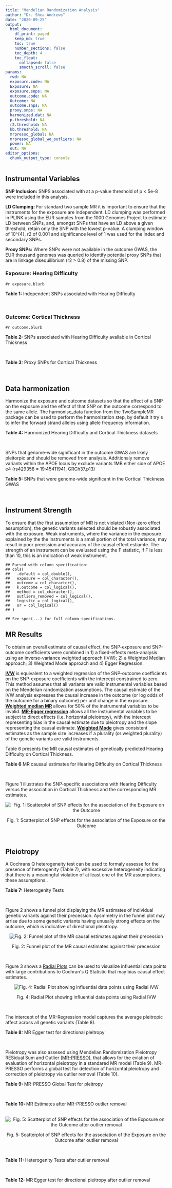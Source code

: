 ```yaml
---
title: "Mendelian Randomization Analysis"
author: "Dr. Shea Andrews"
date: "2020-09-25"
output:
  html_document:
    df_print: paged
    keep_md: true
    toc: true
    number_sections: false
    toc_depth: 4
    toc_float:
      collapsed: false
      smooth_scroll: false
params:
  rwd: NA
  exposure.code: NA
  Exposure: NA
  exposure.snps: NA
  outcome.code: NA
  Outcome: NA
  outcome.snps: NA
  proxy.snps: NA
  harmonized.dat: NA
  p.threshold: NA
  r2.threshold: NA
  kb.threshold: NA
  mrpresso_global: NA
  mrpresso_global_wo_outliers: NA
  power: NA
  out: NA
editor_options:
  chunk_output_type: console
---
```







## Instrumental Variables
**SNP Inclusion:** SNPS associated with at a p-value threshold of p < 5e-8 were included in this analysis.
<br>

**LD Clumping:** For standard two sample MR it is important to ensure that the instruments for the exposure are independent. LD clumping was performed in PLINK using the EUR samples from the 1000 Genomes Project to estimate LD between SNPs, and, amongst SNPs that have an LD above a given threshold, retain only the SNP with the lowest p-value. A clumping window of 10^{4}, r2 of 0.001 and significance level of 1 was used for the index and secondary SNPs.
<br>

**Proxy SNPs:** Where SNPs were not available in the outcome GWAS, the EUR thousand genomes was queried to identify potential proxy SNPs that are in linkage disequilibrium (r2 > 0.8) of the missing SNP.
<br>

### Exposure: Hearing Difficulty
`#r exposure.blurb`
<br>

**Table 1:** Independent SNPs associated with Hearing Difficulty
<div data-pagedtable="false">
  <script data-pagedtable-source type="application/json">
{"columns":[{"label":["SNP"],"name":[1],"type":["chr"],"align":["left"]},{"label":["CHROM"],"name":[2],"type":["dbl"],"align":["right"]},{"label":["POS"],"name":[3],"type":["dbl"],"align":["right"]},{"label":["REF"],"name":[4],"type":["chr"],"align":["left"]},{"label":["ALT"],"name":[5],"type":["chr"],"align":["left"]},{"label":["AF"],"name":[6],"type":["dbl"],"align":["right"]},{"label":["BETA"],"name":[7],"type":["dbl"],"align":["right"]},{"label":["SE"],"name":[8],"type":["dbl"],"align":["right"]},{"label":["Z"],"name":[9],"type":["dbl"],"align":["right"]},{"label":["P"],"name":[10],"type":["dbl"],"align":["right"]},{"label":["N"],"name":[11],"type":["dbl"],"align":["right"]},{"label":["TRAIT"],"name":[12],"type":["chr"],"align":["left"]}],"data":[{"1":"rs12027345","2":"1","3":"46239991","4":"G","5":"A","6":"0.432915","7":"-0.00785785","8":"0.00133184","9":"-5.90000","10":"3.6e-09","11":"250389","12":"Hearing_Difficulty"},{"1":"rs7525101","2":"1","3":"165109131","4":"C","5":"T","6":"0.440725","7":"0.00752096","8":"0.00132707","9":"5.66734","10":"1.5e-08","11":"250389","12":"Hearing_Difficulty"},{"1":"rs10927035","2":"1","3":"243703982","4":"C","5":"T","6":"0.649233","7":"0.00754234","8":"0.00138251","9":"5.45554","10":"4.9e-08","11":"250389","12":"Hearing_Difficulty"},{"1":"rs62188635","2":"2","3":"208082510","4":"C","5":"T","6":"0.545031","7":"-0.00827833","8":"0.00132906","9":"-6.22871","10":"4.7e-10","11":"250389","12":"Hearing_Difficulty"},{"1":"rs13093972","2":"3","3":"114987255","4":"A","5":"G","6":"0.448377","7":"0.00775587","8":"0.00133038","9":"5.82982","10":"5.5e-09","11":"250389","12":"Hearing_Difficulty"},{"1":"rs55853808","2":"3","3":"182053946","4":"A","5":"G","6":"0.162990","7":"0.01187470","8":"0.00180540","9":"6.57732","10":"4.8e-11","11":"250389","12":"Hearing_Difficulty"},{"1":"rs35414371","2":"4","3":"17530692","4":"T","5":"A","6":"0.132722","7":"0.01310280","8":"0.00194526","9":"6.73576","10":"1.6e-11","11":"250389","12":"Hearing_Difficulty"},{"1":"rs10475169","2":"5","3":"2555514","4":"A","5":"C","6":"0.117756","7":"0.01173770","8":"0.00204412","9":"5.74218","10":"9.3e-09","11":"250389","12":"Hearing_Difficulty"},{"1":"rs6453022","2":"5","3":"73076511","4":"C","5":"A","6":"0.500946","7":"0.01262160","8":"0.00132561","9":"9.52135","10":"1.7e-21","11":"250389","12":"Hearing_Difficulty"},{"1":"rs306574","2":"5","3":"94049523","4":"A","5":"G","6":"0.488764","7":"-0.00793561","8":"0.00131904","9":"-6.01620","10":"1.8e-09","11":"250389","12":"Hearing_Difficulty"},{"1":"rs1928176","2":"6","3":"21968899","4":"A","5":"G","6":"0.482818","7":"0.00749378","8":"0.00133347","9":"5.61976","10":"1.9e-08","11":"250389","12":"Hearing_Difficulty"},{"1":"rs13204736","2":"6","3":"32582603","4":"G","5":"A","6":"0.348495","7":"0.01146660","8":"0.00142649","9":"8.03833","10":"9.1e-16","11":"250389","12":"Hearing_Difficulty"},{"1":"rs62646255","2":"6","3":"43262303","4":"T","5":"C","6":"0.391260","7":"-0.01270780","8":"0.00135504","9":"-9.37817","10":"6.7e-21","11":"250389","12":"Hearing_Difficulty"},{"1":"rs217287","2":"6","3":"84407466","4":"C","5":"T","6":"0.440322","7":"0.00784960","8":"0.00133602","9":"5.87536","10":"4.2e-09","11":"250389","12":"Hearing_Difficulty"},{"1":"rs9493627","2":"6","3":"133789728","4":"G","5":"A","6":"0.320275","7":"0.01043660","8":"0.00141112","9":"7.39597","10":"1.4e-13","11":"250389","12":"Hearing_Difficulty"},{"1":"rs2236401","2":"6","3":"158504981","4":"C","5":"T","6":"0.514779","7":"0.00808004","8":"0.00132024","9":"6.12013","10":"9.3e-10","11":"250389","12":"Hearing_Difficulty"},{"1":"rs4947828","2":"7","3":"50805115","4":"T","5":"G","6":"0.769429","7":"0.00955408","8":"0.00156472","9":"6.10594","10":"1.0e-09","11":"250389","12":"Hearing_Difficulty"},{"1":"rs9691831","2":"7","3":"138498348","4":"A","5":"G","6":"0.584558","7":"0.00740690","8":"0.00133806","9":"5.53555","10":"3.1e-08","11":"250389","12":"Hearing_Difficulty"},{"1":"rs3890736","2":"8","3":"21532239","4":"G","5":"A","6":"0.373324","7":"0.00765762","8":"0.00136882","9":"5.59432","10":"2.2e-08","11":"250389","12":"Hearing_Difficulty"},{"1":"rs76837345","2":"8","3":"82668818","4":"A","5":"G","6":"0.069355","7":"0.01460190","8":"0.00259963","9":"5.61691","10":"1.9e-08","11":"250389","12":"Hearing_Difficulty"},{"1":"rs1962104","2":"8","3":"141635329","4":"T","5":"C","6":"0.558034","7":"0.00889466","8":"0.00133827","9":"6.64639","10":"3.0e-11","11":"250389","12":"Hearing_Difficulty"},{"1":"rs4948502","2":"10","3":"63839417","4":"T","5":"C","6":"0.426934","7":"-0.00805794","8":"0.00133835","9":"-6.02080","10":"1.7e-09","11":"250389","12":"Hearing_Difficulty"},{"1":"rs2270550","2":"10","3":"75874192","4":"T","5":"C","6":"0.547333","7":"0.00852536","8":"0.00136055","9":"6.26611","10":"3.7e-10","11":"250389","12":"Hearing_Difficulty"},{"1":"rs11596052","2":"10","3":"80520313","4":"T","5":"C","6":"0.219355","7":"-0.00900108","8":"0.00161979","9":"-5.55694","10":"2.7e-08","11":"250389","12":"Hearing_Difficulty"},{"1":"rs1097215","2":"10","3":"94787804","4":"G","5":"A","6":"0.474064","7":"-0.00798345","8":"0.00132256","9":"-6.03636","10":"1.6e-09","11":"250389","12":"Hearing_Difficulty"},{"1":"rs10901863","2":"10","3":"126812270","4":"C","5":"T","6":"0.268469","7":"0.01207640","8":"0.00153378","9":"7.87362","10":"3.4e-15","11":"250389","12":"Hearing_Difficulty"},{"1":"rs55635402","2":"11","3":"8056913","4":"A","5":"G","6":"0.194930","7":"-0.01052120","8":"0.00166935","9":"-6.30257","10":"2.9e-10","11":"250389","12":"Hearing_Difficulty"},{"1":"rs141403654","2":"11","3":"47715487","4":"A","5":"T","6":"0.015434","7":"0.03134020","8":"0.00568478","9":"5.51300","10":"3.5e-08","11":"250389","12":"Hearing_Difficulty"},{"1":"rs7951935","2":"11","3":"89030399","4":"G","5":"T","6":"0.379826","7":"0.01135240","8":"0.00136208","9":"8.33461","10":"7.8e-17","11":"250389","12":"Hearing_Difficulty"},{"1":"rs67307131","2":"11","3":"118480223","4":"T","5":"C","6":"0.346657","7":"0.00913602","8":"0.00139364","9":"6.55551","10":"5.5e-11","11":"250389","12":"Hearing_Difficulty"},{"1":"rs12552","2":"13","3":"53625781","4":"A","5":"G","6":"0.561874","7":"-0.00728153","8":"0.00133440","9":"-5.45678","10":"4.8e-08","11":"250389","12":"Hearing_Difficulty"},{"1":"rs9517282","2":"13","3":"99059183","4":"C","5":"A","6":"0.548995","7":"-0.00778367","8":"0.00133726","9":"-5.82061","10":"5.9e-09","11":"250389","12":"Hearing_Difficulty"},{"1":"rs1566129","2":"14","3":"52514912","4":"T","5":"C","6":"0.586284","7":"-0.00906457","8":"0.00134065","9":"-6.76132","10":"1.4e-11","11":"250389","12":"Hearing_Difficulty"},{"1":"rs62015206","2":"15","3":"52374075","4":"C","5":"T","6":"0.591962","7":"0.00779412","8":"0.00134988","9":"5.77394","10":"7.7e-09","11":"250389","12":"Hearing_Difficulty"},{"1":"rs62033400","2":"16","3":"53811788","4":"A","5":"G","6":"0.394446","7":"-0.00850581","8":"0.00134974","9":"-6.30181","10":"2.9e-10","11":"250389","12":"Hearing_Difficulty"},{"1":"rs12938775","2":"17","3":"2574821","4":"G","5":"A","6":"0.501932","7":"-0.00745427","8":"0.00132034","9":"-5.64572","10":"1.6e-08","11":"250389","12":"Hearing_Difficulty"},{"1":"rs17671352","2":"17","3":"7127718","4":"T","5":"C","6":"0.619033","7":"-0.00777641","8":"0.00135880","9":"-5.72300","10":"1.0e-08","11":"250389","12":"Hearing_Difficulty"},{"1":"rs4611552","2":"18","3":"52636091","4":"T","5":"C","6":"0.215352","7":"0.00885933","8":"0.00160737","9":"5.51169","10":"3.6e-08","11":"250389","12":"Hearing_Difficulty"},{"1":"rs132929","2":"22","3":"38487002","4":"G","5":"A","6":"0.413979","7":"0.00983905","8":"0.00134066","9":"7.33896","10":"2.2e-13","11":"250389","12":"Hearing_Difficulty"},{"1":"rs36062310","2":"22","3":"50988105","4":"G","5":"A","6":"0.043658","7":"0.03145420","8":"0.00322683","9":"9.74771","10":"1.9e-22","11":"250389","12":"Hearing_Difficulty"}],"options":{"columns":{"min":{},"max":[10]},"rows":{"min":[10],"max":[10]},"pages":{}}}
  </script>
</div>
<br>

### Outcome: Cortical Thickness
`#r outcome.blurb`
<br>

**Table 2:** SNPs associated with Hearing Difficulty avaliable in Cortical Thickness
<div data-pagedtable="false">
  <script data-pagedtable-source type="application/json">
{"columns":[{"label":["SNP"],"name":[1],"type":["chr"],"align":["left"]},{"label":["CHROM"],"name":[2],"type":["dbl"],"align":["right"]},{"label":["POS"],"name":[3],"type":["dbl"],"align":["right"]},{"label":["REF"],"name":[4],"type":["chr"],"align":["left"]},{"label":["ALT"],"name":[5],"type":["chr"],"align":["left"]},{"label":["AF"],"name":[6],"type":["dbl"],"align":["right"]},{"label":["BETA"],"name":[7],"type":["dbl"],"align":["right"]},{"label":["SE"],"name":[8],"type":["dbl"],"align":["right"]},{"label":["Z"],"name":[9],"type":["dbl"],"align":["right"]},{"label":["P"],"name":[10],"type":["dbl"],"align":["right"]},{"label":["N"],"name":[11],"type":["dbl"],"align":["right"]},{"label":["TRAIT"],"name":[12],"type":["chr"],"align":["left"]}],"data":[{"1":"rs12027345","2":"1","3":"46239991","4":"G","5":"A","6":"0.4395","7":"-0.0018","8":"0.0008","9":"-2.2500000","10":"2.044e-02","11":"32126","12":"Cortical_Thickness"},{"1":"rs7525101","2":"1","3":"165109131","4":"C","5":"T","6":"0.4460","7":"-0.0011","8":"0.0008","9":"-1.3750000","10":"1.530e-01","11":"32872","12":"Cortical_Thickness"},{"1":"rs10927035","2":"1","3":"243703982","4":"C","5":"T","6":"0.6444","7":"-0.0009","8":"0.0008","9":"-1.1250000","10":"2.712e-01","11":"32680","12":"Cortical_Thickness"},{"1":"rs62188635","2":"2","3":"208082510","4":"C","5":"T","6":"0.5383","7":"-0.0024","8":"0.0008","9":"-3.0000000","10":"1.756e-03","11":"31514","12":"Cortical_Thickness"},{"1":"rs13093972","2":"3","3":"114987255","4":"A","5":"G","6":"0.4339","7":"0.0001","8":"0.0008","9":"0.1250000","10":"8.678e-01","11":"32872","12":"Cortical_Thickness"},{"1":"rs55853808","2":"3","3":"182053946","4":"A","5":"G","6":"0.1585","7":"-0.0010","8":"0.0011","9":"-0.9090910","10":"3.734e-01","11":"27467","12":"Cortical_Thickness"},{"1":"rs35414371","2":"4","3":"17530692","4":"T","5":"A","6":"0.1398","7":"0.0002","8":"0.0011","9":"0.1818182","10":"8.845e-01","11":"32872","12":"Cortical_Thickness"},{"1":"rs10475169","2":"5","3":"2555514","4":"A","5":"C","6":"0.1209","7":"0.0007","8":"0.0011","9":"0.6363640","10":"5.604e-01","11":"33281","12":"Cortical_Thickness"},{"1":"rs6453022","2":"5","3":"73076511","4":"C","5":"A","6":"0.4921","7":"0.0008","8":"0.0008","9":"1.0000000","10":"3.048e-01","11":"32872","12":"Cortical_Thickness"},{"1":"rs306574","2":"5","3":"94049523","4":"A","5":"G","6":"0.4991","7":"-0.0005","8":"0.0008","9":"-0.6250000","10":"5.357e-01","11":"32872","12":"Cortical_Thickness"},{"1":"rs1928176","2":"6","3":"21968899","4":"A","5":"G","6":"0.4812","7":"0.0006","8":"0.0008","9":"0.7500000","10":"4.513e-01","11":"32872","12":"Cortical_Thickness"},{"1":"rs217287","2":"6","3":"84407466","4":"C","5":"T","6":"0.4341","7":"-0.0009","8":"0.0008","9":"-1.1250000","10":"2.521e-01","11":"32872","12":"Cortical_Thickness"},{"1":"rs9493627","2":"6","3":"133789728","4":"G","5":"A","6":"0.3187","7":"-0.0003","8":"0.0008","9":"-0.3750000","10":"6.894e-01","11":"32243","12":"Cortical_Thickness"},{"1":"rs2236401","2":"6","3":"158504981","4":"C","5":"T","6":"0.5164","7":"-0.0001","8":"0.0008","9":"-0.1250000","10":"9.241e-01","11":"32603","12":"Cortical_Thickness"},{"1":"rs4947828","2":"7","3":"50805115","4":"T","5":"G","6":"0.7711","7":"0.0008","8":"0.0009","9":"0.8888890","10":"3.528e-01","11":"32680","12":"Cortical_Thickness"},{"1":"rs9691831","2":"7","3":"138498348","4":"A","5":"G","6":"0.5870","7":"-0.0010","8":"0.0008","9":"-1.2500000","10":"2.163e-01","11":"32872","12":"Cortical_Thickness"},{"1":"rs3890736","2":"8","3":"21532239","4":"G","5":"A","6":"0.3836","7":"0.0009","8":"0.0008","9":"1.1250000","10":"2.337e-01","11":"32643","12":"Cortical_Thickness"},{"1":"rs76837345","2":"8","3":"82668818","4":"A","5":"G","6":"0.0677","7":"-0.0005","8":"0.0015","9":"-0.3333330","10":"7.211e-01","11":"32872","12":"Cortical_Thickness"},{"1":"rs1962104","2":"8","3":"141635329","4":"T","5":"C","6":"0.5460","7":"-0.0006","8":"0.0008","9":"-0.7500000","10":"4.723e-01","11":"32872","12":"Cortical_Thickness"},{"1":"rs4948502","2":"10","3":"63839417","4":"T","5":"C","6":"0.4177","7":"-0.0007","8":"0.0008","9":"-0.8750000","10":"3.458e-01","11":"32872","12":"Cortical_Thickness"},{"1":"rs11596052","2":"10","3":"80520313","4":"T","5":"C","6":"0.2213","7":"0.0001","8":"0.0009","9":"0.1111110","10":"8.815e-01","11":"32512","12":"Cortical_Thickness"},{"1":"rs1097215","2":"10","3":"94787804","4":"G","5":"A","6":"0.4879","7":"0.0009","8":"0.0008","9":"1.1250000","10":"2.326e-01","11":"32872","12":"Cortical_Thickness"},{"1":"rs10901863","2":"10","3":"126812270","4":"C","5":"T","6":"0.2681","7":"-0.0007","8":"0.0010","9":"-0.7000000","10":"4.867e-01","11":"29256","12":"Cortical_Thickness"},{"1":"rs55635402","2":"11","3":"8056913","4":"A","5":"G","6":"0.1966","7":"-0.0008","8":"0.0009","9":"-0.8888890","10":"3.809e-01","11":"32441","12":"Cortical_Thickness"},{"1":"rs141403654","2":"11","3":"47715487","4":"A","5":"T","6":"0.0217","7":"0.0003","8":"0.0031","9":"0.0967742","10":"9.209e-01","11":"28823","12":"Cortical_Thickness"},{"1":"rs7951935","2":"11","3":"89030399","4":"G","5":"T","6":"0.3636","7":"0.0015","8":"0.0008","9":"1.8750000","10":"4.710e-02","11":"32872","12":"Cortical_Thickness"},{"1":"rs67307131","2":"11","3":"118480223","4":"T","5":"C","6":"0.3440","7":"-0.0005","8":"0.0008","9":"-0.6250000","10":"5.681e-01","11":"32872","12":"Cortical_Thickness"},{"1":"rs12552","2":"13","3":"53625781","4":"A","5":"G","6":"0.5590","7":"-0.0007","8":"0.0008","9":"-0.8750000","10":"3.925e-01","11":"32872","12":"Cortical_Thickness"},{"1":"rs9517282","2":"13","3":"99059183","4":"C","5":"A","6":"0.5417","7":"-0.0010","8":"0.0008","9":"-1.2500000","10":"2.166e-01","11":"32872","12":"Cortical_Thickness"},{"1":"rs1566129","2":"14","3":"52514912","4":"T","5":"C","6":"0.5837","7":"-0.0006","8":"0.0008","9":"-0.7500000","10":"4.430e-01","11":"32872","12":"Cortical_Thickness"},{"1":"rs62015206","2":"15","3":"52374075","4":"C","5":"T","6":"0.5848","7":"0.0006","8":"0.0008","9":"0.7500000","10":"4.673e-01","11":"32872","12":"Cortical_Thickness"},{"1":"rs62033400","2":"16","3":"53811788","4":"A","5":"G","6":"0.3938","7":"-0.0007","8":"0.0008","9":"-0.8750000","10":"3.885e-01","11":"32872","12":"Cortical_Thickness"},{"1":"rs12938775","2":"17","3":"2574821","4":"G","5":"A","6":"0.5010","7":"-0.0043","8":"0.0009","9":"-4.7777778","10":"6.873e-07","11":"27187","12":"Cortical_Thickness"},{"1":"rs17671352","2":"17","3":"7127718","4":"T","5":"C","6":"0.6261","7":"-0.0010","8":"0.0008","9":"-1.2500000","10":"2.036e-01","11":"32872","12":"Cortical_Thickness"},{"1":"rs4611552","2":"18","3":"52636091","4":"T","5":"C","6":"0.2174","7":"0.0001","8":"0.0009","9":"0.1111110","10":"9.331e-01","11":"32872","12":"Cortical_Thickness"},{"1":"rs132929","2":"22","3":"38487002","4":"G","5":"A","6":"0.4149","7":"-0.0013","8":"0.0008","9":"-1.6250000","10":"9.680e-02","11":"32764","12":"Cortical_Thickness"},{"1":"rs36062310","2":"22","3":"50988105","4":"G","5":"A","6":"0.0432","7":"0.0003","8":"0.0022","9":"0.1363636","10":"8.962e-01","11":"27046","12":"Cortical_Thickness"},{"1":"rs13204736","2":"NA","3":"NA","4":"NA","5":"NA","6":"NA","7":"NA","8":"NA","9":"NA","10":"NA","11":"NA","12":"NA"},{"1":"rs62646255","2":"NA","3":"NA","4":"NA","5":"NA","6":"NA","7":"NA","8":"NA","9":"NA","10":"NA","11":"NA","12":"NA"},{"1":"rs2270550","2":"NA","3":"NA","4":"NA","5":"NA","6":"NA","7":"NA","8":"NA","9":"NA","10":"NA","11":"NA","12":"NA"}],"options":{"columns":{"min":{},"max":[10]},"rows":{"min":[10],"max":[10]},"pages":{}}}
  </script>
</div>
<br>

**Table 3:** Proxy SNPs for Cortical Thickness
<div data-pagedtable="false">
  <script data-pagedtable-source type="application/json">
{"columns":[{"label":["target_snp"],"name":[1],"type":["chr"],"align":["left"]},{"label":["proxy_snp"],"name":[2],"type":["chr"],"align":["left"]},{"label":["ld.r2"],"name":[3],"type":["dbl"],"align":["right"]},{"label":["Dprime"],"name":[4],"type":["dbl"],"align":["right"]},{"label":["PHASE"],"name":[5],"type":["chr"],"align":["left"]},{"label":["X12"],"name":[6],"type":["lgl"],"align":["right"]},{"label":["CHROM"],"name":[7],"type":["dbl"],"align":["right"]},{"label":["POS"],"name":[8],"type":["dbl"],"align":["right"]},{"label":["REF.proxy"],"name":[9],"type":["chr"],"align":["left"]},{"label":["ALT.proxy"],"name":[10],"type":["chr"],"align":["left"]},{"label":["AF"],"name":[11],"type":["dbl"],"align":["right"]},{"label":["BETA"],"name":[12],"type":["dbl"],"align":["right"]},{"label":["SE"],"name":[13],"type":["dbl"],"align":["right"]},{"label":["Z"],"name":[14],"type":["dbl"],"align":["right"]},{"label":["P"],"name":[15],"type":["dbl"],"align":["right"]},{"label":["N"],"name":[16],"type":["dbl"],"align":["right"]},{"label":["TRAIT"],"name":[17],"type":["chr"],"align":["left"]},{"label":["ref"],"name":[18],"type":["chr"],"align":["left"]},{"label":["ref.proxy"],"name":[19],"type":["chr"],"align":["left"]},{"label":["alt"],"name":[20],"type":["chr"],"align":["left"]},{"label":["alt.proxy"],"name":[21],"type":["chr"],"align":["left"]},{"label":["ALT"],"name":[22],"type":["chr"],"align":["left"]},{"label":["REF"],"name":[23],"type":["chr"],"align":["left"]},{"label":["proxy.outcome"],"name":[24],"type":["lgl"],"align":["right"]}],"data":[{"1":"rs62646255","2":"rs1574430","3":"0.971797","4":"0.995868","5":"CA/TC","6":"NA","7":"6","8":"43269029","9":"A","10":"C","11":"0.5990","12":"0.0023","13":"8e-04","14":"2.875","15":"0.002607","16":"32872","17":"Cortical_Thickness","18":"C","19":"A","20":"T","21":"C","22":"T","23":"C","24":"TRUE"},{"1":"rs2270550","2":"rs2131957","3":"0.856412","4":"0.982009","5":"TC/CA","6":"NA","7":"10","8":"75866929","9":"C","10":"A","11":"0.5746","12":"-0.0009","13":"8e-04","14":"-1.125","15":"0.241500","16":"32680","17":"Cortical_Thickness","18":"T","19":"C","20":"C","21":"A","22":"C","23":"T","24":"TRUE"},{"1":"rs13204736","2":"NA","3":"NA","4":"NA","5":"NA","6":"NA","7":"NA","8":"NA","9":"NA","10":"NA","11":"NA","12":"NA","13":"NA","14":"NA","15":"NA","16":"NA","17":"NA","18":"NA","19":"NA","20":"NA","21":"NA","22":"NA","23":"NA","24":"NA"}],"options":{"columns":{"min":{},"max":[10]},"rows":{"min":[10],"max":[10]},"pages":{}}}
  </script>
</div>
<br>

## Data harmonization
Harmonize the exposure and outcome datasets so that the effect of a SNP on the exposure and the effect of that SNP on the outcome correspond to the same allele. The harmonise_data function from the TwoSampleMR package can be used to perform the harmonization step, by default it try's to infer the forward strand alleles using allele frequency information.
<br>

**Table 4:** Harmonized Hearing Difficulty and Cortical Thickness datasets
<div data-pagedtable="false">
  <script data-pagedtable-source type="application/json">
{"columns":[{"label":["SNP"],"name":[1],"type":["chr"],"align":["left"]},{"label":["effect_allele.exposure"],"name":[2],"type":["chr"],"align":["left"]},{"label":["other_allele.exposure"],"name":[3],"type":["chr"],"align":["left"]},{"label":["effect_allele.outcome"],"name":[4],"type":["chr"],"align":["left"]},{"label":["other_allele.outcome"],"name":[5],"type":["chr"],"align":["left"]},{"label":["beta.exposure"],"name":[6],"type":["dbl"],"align":["right"]},{"label":["beta.outcome"],"name":[7],"type":["dbl"],"align":["right"]},{"label":["eaf.exposure"],"name":[8],"type":["dbl"],"align":["right"]},{"label":["eaf.outcome"],"name":[9],"type":["dbl"],"align":["right"]},{"label":["remove"],"name":[10],"type":["lgl"],"align":["right"]},{"label":["palindromic"],"name":[11],"type":["lgl"],"align":["right"]},{"label":["ambiguous"],"name":[12],"type":["lgl"],"align":["right"]},{"label":["id.outcome"],"name":[13],"type":["chr"],"align":["left"]},{"label":["chr.outcome"],"name":[14],"type":["dbl"],"align":["right"]},{"label":["pos.outcome"],"name":[15],"type":["dbl"],"align":["right"]},{"label":["se.outcome"],"name":[16],"type":["dbl"],"align":["right"]},{"label":["z.outcome"],"name":[17],"type":["dbl"],"align":["right"]},{"label":["pval.outcome"],"name":[18],"type":["dbl"],"align":["right"]},{"label":["samplesize.outcome"],"name":[19],"type":["dbl"],"align":["right"]},{"label":["outcome"],"name":[20],"type":["chr"],"align":["left"]},{"label":["mr_keep.outcome"],"name":[21],"type":["lgl"],"align":["right"]},{"label":["pval_origin.outcome"],"name":[22],"type":["chr"],"align":["left"]},{"label":["chr.exposure"],"name":[23],"type":["dbl"],"align":["right"]},{"label":["pos.exposure"],"name":[24],"type":["dbl"],"align":["right"]},{"label":["se.exposure"],"name":[25],"type":["dbl"],"align":["right"]},{"label":["z.exposure"],"name":[26],"type":["dbl"],"align":["right"]},{"label":["pval.exposure"],"name":[27],"type":["dbl"],"align":["right"]},{"label":["samplesize.exposure"],"name":[28],"type":["dbl"],"align":["right"]},{"label":["exposure"],"name":[29],"type":["chr"],"align":["left"]},{"label":["mr_keep.exposure"],"name":[30],"type":["lgl"],"align":["right"]},{"label":["pval_origin.exposure"],"name":[31],"type":["chr"],"align":["left"]},{"label":["id.exposure"],"name":[32],"type":["chr"],"align":["left"]},{"label":["action"],"name":[33],"type":["dbl"],"align":["right"]},{"label":["mr_keep"],"name":[34],"type":["lgl"],"align":["right"]},{"label":["pt"],"name":[35],"type":["dbl"],"align":["right"]},{"label":["pleitropy_keep"],"name":[36],"type":["lgl"],"align":["right"]},{"label":["mrpresso_RSSobs"],"name":[37],"type":["dbl"],"align":["right"]},{"label":["mrpresso_pval"],"name":[38],"type":["chr"],"align":["left"]},{"label":["mrpresso_keep"],"name":[39],"type":["lgl"],"align":["right"]}],"data":[{"1":"rs10475169","2":"C","3":"A","4":"C","5":"A","6":"0.01173770","7":"0.0007","8":"0.117756","9":"0.1209","10":"FALSE","11":"FALSE","12":"FALSE","13":"ZIUMwy","14":"5","15":"2555514","16":"0.0011","17":"0.6363640","18":"5.604e-01","19":"33281","20":"Grasby2020thickness","21":"TRUE","22":"reported","23":"5","24":"2555514","25":"0.00204412","26":"5.74218","27":"9.3e-09","28":"250389","29":"Wells2019hdiff","30":"TRUE","31":"reported","32":"v3nY4u","33":"2","34":"TRUE","35":"5e-08","36":"TRUE","37":"7.627071e-08","38":"1","39":"TRUE"},{"1":"rs10901863","2":"T","3":"C","4":"T","5":"C","6":"0.01207640","7":"-0.0007","8":"0.268469","9":"0.2681","10":"FALSE","11":"FALSE","12":"FALSE","13":"ZIUMwy","14":"10","15":"126812270","16":"0.0010","17":"-0.7000000","18":"4.867e-01","19":"29256","20":"Grasby2020thickness","21":"TRUE","22":"reported","23":"10","24":"126812270","25":"0.00153378","26":"7.87362","27":"3.4e-15","28":"250389","29":"Wells2019hdiff","30":"TRUE","31":"reported","32":"v3nY4u","33":"2","34":"TRUE","35":"5e-08","36":"TRUE","37":"1.391955e-06","38":"1","39":"TRUE"},{"1":"rs10927035","2":"T","3":"C","4":"T","5":"C","6":"0.00754234","7":"-0.0009","8":"0.649233","9":"0.6444","10":"FALSE","11":"FALSE","12":"FALSE","13":"ZIUMwy","14":"1","15":"243703982","16":"0.0008","17":"-1.1250000","18":"2.712e-01","19":"32680","20":"Grasby2020thickness","21":"TRUE","22":"reported","23":"1","24":"243703982","25":"0.00138251","26":"5.45554","27":"4.9e-08","28":"250389","29":"Wells2019hdiff","30":"TRUE","31":"reported","32":"v3nY4u","33":"2","34":"TRUE","35":"5e-08","36":"TRUE","37":"1.438768e-06","38":"1","39":"TRUE"},{"1":"rs1097215","2":"A","3":"G","4":"A","5":"G","6":"-0.00798345","7":"0.0009","8":"0.474064","9":"0.4879","10":"FALSE","11":"FALSE","12":"FALSE","13":"ZIUMwy","14":"10","15":"94787804","16":"0.0008","17":"1.1250000","18":"2.326e-01","19":"32872","20":"Grasby2020thickness","21":"TRUE","22":"reported","23":"10","24":"94787804","25":"0.00132256","26":"-6.03636","27":"1.6e-09","28":"250389","29":"Wells2019hdiff","30":"TRUE","31":"reported","32":"v3nY4u","33":"2","34":"TRUE","35":"5e-08","36":"TRUE","37":"1.485538e-06","38":"1","39":"TRUE"},{"1":"rs11596052","2":"C","3":"T","4":"C","5":"T","6":"-0.00900108","7":"0.0001","8":"0.219355","9":"0.2213","10":"FALSE","11":"FALSE","12":"FALSE","13":"ZIUMwy","14":"10","15":"80520313","16":"0.0009","17":"0.1111110","18":"8.815e-01","19":"32512","20":"Grasby2020thickness","21":"TRUE","22":"reported","23":"10","24":"80520313","25":"0.00161979","26":"-5.55694","27":"2.7e-08","28":"250389","29":"Wells2019hdiff","30":"TRUE","31":"reported","32":"v3nY4u","33":"2","34":"TRUE","35":"5e-08","36":"TRUE","37":"1.932361e-07","38":"1","39":"TRUE"},{"1":"rs12027345","2":"A","3":"G","4":"A","5":"G","6":"-0.00785785","7":"-0.0018","8":"0.432915","9":"0.4395","10":"FALSE","11":"FALSE","12":"FALSE","13":"ZIUMwy","14":"1","15":"46239991","16":"0.0008","17":"-2.2500000","18":"2.044e-02","19":"32126","20":"Grasby2020thickness","21":"TRUE","22":"reported","23":"1","24":"46239991","25":"0.00133184","26":"-5.90000","27":"3.6e-09","28":"250389","29":"Wells2019hdiff","30":"TRUE","31":"reported","32":"v3nY4u","33":"2","34":"TRUE","35":"5e-08","36":"TRUE","37":"2.382815e-06","38":"1","39":"TRUE"},{"1":"rs12552","2":"G","3":"A","4":"G","5":"A","6":"-0.00728153","7":"-0.0007","8":"0.561874","9":"0.5590","10":"FALSE","11":"FALSE","12":"FALSE","13":"ZIUMwy","14":"13","15":"53625781","16":"0.0008","17":"-0.8750000","18":"3.925e-01","19":"32872","20":"Grasby2020thickness","21":"TRUE","22":"reported","23":"13","24":"53625781","25":"0.00133440","26":"-5.45678","27":"4.8e-08","28":"250389","29":"Wells2019hdiff","30":"TRUE","31":"reported","32":"v3nY4u","33":"2","34":"TRUE","35":"5e-08","36":"TRUE","37":"1.942304e-07","38":"1","39":"TRUE"},{"1":"rs12938775","2":"A","3":"G","4":"A","5":"G","6":"-0.00745427","7":"-0.0043","8":"0.501932","9":"0.5010","10":"FALSE","11":"FALSE","12":"FALSE","13":"ZIUMwy","14":"17","15":"2574821","16":"0.0009","17":"-4.7777778","18":"6.873e-07","19":"27187","20":"Grasby2020thickness","21":"TRUE","22":"reported","23":"17","24":"2574821","25":"0.00132034","26":"-5.64572","27":"1.6e-08","28":"250389","29":"Wells2019hdiff","30":"TRUE","31":"reported","32":"v3nY4u","33":"2","34":"TRUE","35":"5e-08","36":"TRUE","37":"1.670004e-05","38":"<0.0039","39":"FALSE"},{"1":"rs13093972","2":"G","3":"A","4":"G","5":"A","6":"0.00775587","7":"0.0001","8":"0.448377","9":"0.4339","10":"FALSE","11":"FALSE","12":"FALSE","13":"ZIUMwy","14":"3","15":"114987255","16":"0.0008","17":"0.1250000","18":"8.678e-01","19":"32872","20":"Grasby2020thickness","21":"TRUE","22":"reported","23":"3","24":"114987255","25":"0.00133038","26":"5.82982","27":"5.5e-09","28":"250389","29":"Wells2019hdiff","30":"TRUE","31":"reported","32":"v3nY4u","33":"2","34":"TRUE","35":"5e-08","36":"TRUE","37":"3.545183e-08","38":"1","39":"TRUE"},{"1":"rs132929","2":"A","3":"G","4":"A","5":"G","6":"0.00983905","7":"-0.0013","8":"0.413979","9":"0.4149","10":"FALSE","11":"FALSE","12":"FALSE","13":"ZIUMwy","14":"22","15":"38487002","16":"0.0008","17":"-1.6250000","18":"9.680e-02","19":"32764","20":"Grasby2020thickness","21":"TRUE","22":"reported","23":"22","24":"38487002","25":"0.00134066","26":"7.33896","27":"2.2e-13","28":"250389","29":"Wells2019hdiff","30":"TRUE","31":"reported","32":"v3nY4u","33":"2","34":"TRUE","35":"5e-08","36":"TRUE","37":"2.946324e-06","38":"1","39":"TRUE"},{"1":"rs141403654","2":"T","3":"A","4":"T","5":"A","6":"0.03134020","7":"0.0003","8":"0.015434","9":"0.0217","10":"FALSE","11":"TRUE","12":"FALSE","13":"ZIUMwy","14":"11","15":"47715487","16":"0.0031","17":"0.0967742","18":"9.209e-01","19":"28823","20":"Grasby2020thickness","21":"TRUE","22":"reported","23":"11","24":"47715487","25":"0.00568478","26":"5.51300","27":"3.5e-08","28":"250389","29":"Wells2019hdiff","30":"TRUE","31":"reported","32":"v3nY4u","33":"2","34":"TRUE","35":"5e-08","36":"TRUE","37":"7.544916e-07","38":"1","39":"TRUE"},{"1":"rs1566129","2":"C","3":"T","4":"C","5":"T","6":"-0.00906457","7":"-0.0006","8":"0.586284","9":"0.5837","10":"FALSE","11":"FALSE","12":"FALSE","13":"ZIUMwy","14":"14","15":"52514912","16":"0.0008","17":"-0.7500000","18":"4.430e-01","19":"32872","20":"Grasby2020thickness","21":"TRUE","22":"reported","23":"14","24":"52514912","25":"0.00134065","26":"-6.76132","27":"1.4e-11","28":"250389","29":"Wells2019hdiff","30":"TRUE","31":"reported","32":"v3nY4u","33":"2","34":"TRUE","35":"5e-08","36":"TRUE","37":"7.565487e-08","38":"1","39":"TRUE"},{"1":"rs17671352","2":"C","3":"T","4":"C","5":"T","6":"-0.00777641","7":"-0.0010","8":"0.619033","9":"0.6261","10":"FALSE","11":"FALSE","12":"FALSE","13":"ZIUMwy","14":"17","15":"7127718","16":"0.0008","17":"-1.2500000","18":"2.036e-01","19":"32872","20":"Grasby2020thickness","21":"TRUE","22":"reported","23":"17","24":"7127718","25":"0.00135880","26":"-5.72300","27":"1.0e-08","28":"250389","29":"Wells2019hdiff","30":"TRUE","31":"reported","32":"v3nY4u","33":"2","34":"TRUE","35":"5e-08","36":"TRUE","37":"5.321725e-07","38":"1","39":"TRUE"},{"1":"rs1928176","2":"G","3":"A","4":"G","5":"A","6":"0.00749378","7":"0.0006","8":"0.482818","9":"0.4812","10":"FALSE","11":"FALSE","12":"FALSE","13":"ZIUMwy","14":"6","15":"21968899","16":"0.0008","17":"0.7500000","18":"4.513e-01","19":"32872","20":"Grasby2020thickness","21":"TRUE","22":"reported","23":"6","24":"21968899","25":"0.00133347","26":"5.61976","27":"1.9e-08","28":"250389","29":"Wells2019hdiff","30":"TRUE","31":"reported","32":"v3nY4u","33":"2","34":"TRUE","35":"5e-08","36":"TRUE","37":"1.097849e-07","38":"1","39":"TRUE"},{"1":"rs1962104","2":"C","3":"T","4":"C","5":"T","6":"0.00889466","7":"-0.0006","8":"0.558034","9":"0.5460","10":"FALSE","11":"FALSE","12":"FALSE","13":"ZIUMwy","14":"8","15":"141635329","16":"0.0008","17":"-0.7500000","18":"4.723e-01","19":"32872","20":"Grasby2020thickness","21":"TRUE","22":"reported","23":"8","24":"141635329","25":"0.00133827","26":"6.64639","27":"3.0e-11","28":"250389","29":"Wells2019hdiff","30":"TRUE","31":"reported","32":"v3nY4u","33":"2","34":"TRUE","35":"5e-08","36":"TRUE","37":"9.052491e-07","38":"1","39":"TRUE"},{"1":"rs217287","2":"T","3":"C","4":"T","5":"C","6":"0.00784960","7":"-0.0009","8":"0.440322","9":"0.4341","10":"FALSE","11":"FALSE","12":"FALSE","13":"ZIUMwy","14":"6","15":"84407466","16":"0.0008","17":"-1.1250000","18":"2.521e-01","19":"32872","20":"Grasby2020thickness","21":"TRUE","22":"reported","23":"6","24":"84407466","25":"0.00133602","26":"5.87536","27":"4.2e-09","28":"250389","29":"Wells2019hdiff","30":"TRUE","31":"reported","32":"v3nY4u","33":"2","34":"TRUE","35":"5e-08","36":"TRUE","37":"1.471203e-06","38":"1","39":"TRUE"},{"1":"rs2236401","2":"T","3":"C","4":"T","5":"C","6":"0.00808004","7":"-0.0001","8":"0.514779","9":"0.5164","10":"FALSE","11":"FALSE","12":"FALSE","13":"ZIUMwy","14":"6","15":"158504981","16":"0.0008","17":"-0.1250000","18":"9.241e-01","19":"32603","20":"Grasby2020thickness","21":"TRUE","22":"reported","23":"6","24":"158504981","25":"0.00132024","26":"6.12013","27":"9.3e-10","28":"250389","29":"Wells2019hdiff","30":"TRUE","31":"reported","32":"v3nY4u","33":"2","34":"TRUE","35":"5e-08","36":"TRUE","37":"1.642178e-07","38":"1","39":"TRUE"},{"1":"rs2270550","2":"C","3":"T","4":"C","5":"T","6":"0.00852536","7":"-0.0009","8":"0.547333","9":"0.5746","10":"FALSE","11":"FALSE","12":"FALSE","13":"ZIUMwy","14":"10","15":"75866929","16":"0.0008","17":"-1.1250000","18":"2.415e-01","19":"32680","20":"Grasby2020thickness","21":"TRUE","22":"reported","23":"10","24":"75874192","25":"0.00136055","26":"6.26611","27":"3.7e-10","28":"250389","29":"Wells2019hdiff","30":"TRUE","31":"reported","32":"v3nY4u","33":"2","34":"TRUE","35":"5e-08","36":"TRUE","37":"1.544894e-06","38":"1","39":"TRUE"},{"1":"rs306574","2":"G","3":"A","4":"G","5":"A","6":"-0.00793561","7":"-0.0005","8":"0.488764","9":"0.4991","10":"FALSE","11":"FALSE","12":"FALSE","13":"ZIUMwy","14":"5","15":"94049523","16":"0.0008","17":"-0.6250000","18":"5.357e-01","19":"32872","20":"Grasby2020thickness","21":"TRUE","22":"reported","23":"5","24":"94049523","25":"0.00131904","26":"-6.01620","27":"1.8e-09","28":"250389","29":"Wells2019hdiff","30":"TRUE","31":"reported","32":"v3nY4u","33":"2","34":"TRUE","35":"5e-08","36":"TRUE","37":"4.554066e-08","38":"1","39":"TRUE"},{"1":"rs35414371","2":"A","3":"T","4":"A","5":"T","6":"0.01310280","7":"0.0002","8":"0.132722","9":"0.1398","10":"FALSE","11":"TRUE","12":"FALSE","13":"ZIUMwy","14":"4","15":"17530692","16":"0.0011","17":"0.1818182","18":"8.845e-01","19":"32872","20":"Grasby2020thickness","21":"TRUE","22":"reported","23":"4","24":"17530692","25":"0.00194526","26":"6.73576","27":"1.6e-11","28":"250389","29":"Wells2019hdiff","30":"TRUE","31":"reported","32":"v3nY4u","33":"2","34":"TRUE","35":"5e-08","36":"TRUE","37":"8.376564e-08","38":"1","39":"TRUE"},{"1":"rs36062310","2":"A","3":"G","4":"A","5":"G","6":"0.03145420","7":"0.0003","8":"0.043658","9":"0.0432","10":"FALSE","11":"FALSE","12":"FALSE","13":"ZIUMwy","14":"22","15":"50988105","16":"0.0022","17":"0.1363636","18":"8.962e-01","19":"27046","20":"Grasby2020thickness","21":"TRUE","22":"reported","23":"22","24":"50988105","25":"0.00322683","26":"9.74771","27":"1.9e-22","28":"250389","29":"Wells2019hdiff","30":"TRUE","31":"reported","32":"v3nY4u","33":"2","34":"TRUE","35":"5e-08","36":"TRUE","37":"7.971981e-07","38":"1","39":"TRUE"},{"1":"rs3890736","2":"A","3":"G","4":"A","5":"G","6":"0.00765762","7":"0.0009","8":"0.373324","9":"0.3836","10":"FALSE","11":"FALSE","12":"FALSE","13":"ZIUMwy","14":"8","15":"21532239","16":"0.0008","17":"1.1250000","18":"2.337e-01","19":"32643","20":"Grasby2020thickness","21":"TRUE","22":"reported","23":"8","24":"21532239","25":"0.00136882","26":"5.59432","27":"2.2e-08","28":"250389","29":"Wells2019hdiff","30":"TRUE","31":"reported","32":"v3nY4u","33":"2","34":"TRUE","35":"5e-08","36":"TRUE","37":"3.987790e-07","38":"1","39":"TRUE"},{"1":"rs4611552","2":"C","3":"T","4":"C","5":"T","6":"0.00885933","7":"0.0001","8":"0.215352","9":"0.2174","10":"FALSE","11":"FALSE","12":"FALSE","13":"ZIUMwy","14":"18","15":"52636091","16":"0.0009","17":"0.1111110","18":"9.331e-01","19":"32872","20":"Grasby2020thickness","21":"TRUE","22":"reported","23":"18","24":"52636091","25":"0.00160737","26":"5.51169","27":"3.6e-08","28":"250389","29":"Wells2019hdiff","30":"TRUE","31":"reported","32":"v3nY4u","33":"2","34":"TRUE","35":"5e-08","36":"TRUE","37":"5.278063e-08","38":"1","39":"TRUE"},{"1":"rs4947828","2":"G","3":"T","4":"G","5":"T","6":"0.00955408","7":"0.0008","8":"0.769429","9":"0.7711","10":"FALSE","11":"FALSE","12":"FALSE","13":"ZIUMwy","14":"7","15":"50805115","16":"0.0009","17":"0.8888890","18":"3.528e-01","19":"32680","20":"Grasby2020thickness","21":"TRUE","22":"reported","23":"7","24":"50805115","25":"0.00156472","26":"6.10594","27":"1.0e-09","28":"250389","29":"Wells2019hdiff","30":"TRUE","31":"reported","32":"v3nY4u","33":"2","34":"TRUE","35":"5e-08","36":"TRUE","37":"2.121994e-07","38":"1","39":"TRUE"},{"1":"rs4948502","2":"C","3":"T","4":"C","5":"T","6":"-0.00805794","7":"-0.0007","8":"0.426934","9":"0.4177","10":"FALSE","11":"FALSE","12":"FALSE","13":"ZIUMwy","14":"10","15":"63839417","16":"0.0008","17":"-0.8750000","18":"3.458e-01","19":"32872","20":"Grasby2020thickness","21":"TRUE","22":"reported","23":"10","24":"63839417","25":"0.00133835","26":"-6.02080","27":"1.7e-09","28":"250389","29":"Wells2019hdiff","30":"TRUE","31":"reported","32":"v3nY4u","33":"2","34":"TRUE","35":"5e-08","36":"TRUE","37":"1.708978e-07","38":"1","39":"TRUE"},{"1":"rs55635402","2":"G","3":"A","4":"G","5":"A","6":"-0.01052120","7":"-0.0008","8":"0.194930","9":"0.1966","10":"FALSE","11":"FALSE","12":"FALSE","13":"ZIUMwy","14":"11","15":"8056913","16":"0.0009","17":"-0.8888890","18":"3.809e-01","19":"32441","20":"Grasby2020thickness","21":"TRUE","22":"reported","23":"11","24":"8056913","25":"0.00166935","26":"-6.30257","27":"2.9e-10","28":"250389","29":"Wells2019hdiff","30":"TRUE","31":"reported","32":"v3nY4u","33":"2","34":"TRUE","35":"5e-08","36":"TRUE","37":"1.819372e-07","38":"1","39":"TRUE"},{"1":"rs55853808","2":"G","3":"A","4":"G","5":"A","6":"0.01187470","7":"-0.0010","8":"0.162990","9":"0.1585","10":"FALSE","11":"FALSE","12":"FALSE","13":"ZIUMwy","14":"3","15":"182053946","16":"0.0011","17":"-0.9090910","18":"3.734e-01","19":"27467","20":"Grasby2020thickness","21":"TRUE","22":"reported","23":"3","24":"182053946","25":"0.00180540","26":"6.57732","27":"4.8e-11","28":"250389","29":"Wells2019hdiff","30":"TRUE","31":"reported","32":"v3nY4u","33":"2","34":"TRUE","35":"5e-08","36":"TRUE","37":"2.167693e-06","38":"1","39":"TRUE"},{"1":"rs62015206","2":"T","3":"C","4":"T","5":"C","6":"0.00779412","7":"0.0006","8":"0.591962","9":"0.5848","10":"FALSE","11":"FALSE","12":"FALSE","13":"ZIUMwy","14":"15","15":"52374075","16":"0.0008","17":"0.7500000","18":"4.673e-01","19":"32872","20":"Grasby2020thickness","21":"TRUE","22":"reported","23":"15","24":"52374075","25":"0.00134988","26":"5.77394","27":"7.7e-09","28":"250389","29":"Wells2019hdiff","30":"TRUE","31":"reported","32":"v3nY4u","33":"2","34":"TRUE","35":"5e-08","36":"TRUE","37":"1.027920e-07","38":"1","39":"TRUE"},{"1":"rs62033400","2":"G","3":"A","4":"G","5":"A","6":"-0.00850581","7":"-0.0007","8":"0.394446","9":"0.3938","10":"FALSE","11":"FALSE","12":"FALSE","13":"ZIUMwy","14":"16","15":"53811788","16":"0.0008","17":"-0.8750000","18":"3.885e-01","19":"32872","20":"Grasby2020thickness","21":"TRUE","22":"reported","23":"16","24":"53811788","25":"0.00134974","26":"-6.30181","27":"2.9e-10","28":"250389","29":"Wells2019hdiff","30":"TRUE","31":"reported","32":"v3nY4u","33":"2","34":"TRUE","35":"5e-08","36":"TRUE","37":"1.580960e-07","38":"1","39":"TRUE"},{"1":"rs62188635","2":"T","3":"C","4":"T","5":"C","6":"-0.00827833","7":"-0.0024","8":"0.545031","9":"0.5383","10":"FALSE","11":"FALSE","12":"FALSE","13":"ZIUMwy","14":"2","15":"208082510","16":"0.0008","17":"-3.0000000","18":"1.756e-03","19":"31514","20":"Grasby2020thickness","21":"TRUE","22":"reported","23":"2","24":"208082510","25":"0.00132906","26":"-6.22871","27":"4.7e-10","28":"250389","29":"Wells2019hdiff","30":"TRUE","31":"reported","32":"v3nY4u","33":"2","34":"TRUE","35":"5e-08","36":"TRUE","37":"4.603213e-06","38":"0.2613","39":"TRUE"},{"1":"rs62646255","2":"C","3":"T","4":"C","5":"T","6":"-0.01270780","7":"-0.0023","8":"0.391260","9":"0.4010","10":"FALSE","11":"FALSE","12":"FALSE","13":"ZIUMwy","14":"6","15":"43269029","16":"0.0008","17":"2.8750000","18":"2.607e-03","19":"32872","20":"Grasby2020thickness","21":"TRUE","22":"reported","23":"6","24":"43262303","25":"0.00135504","26":"-9.37817","27":"6.7e-21","28":"250389","29":"Wells2019hdiff","30":"TRUE","31":"reported","32":"v3nY4u","33":"2","34":"TRUE","35":"5e-08","36":"TRUE","37":"3.757987e-06","38":"0.6006","39":"TRUE"},{"1":"rs6453022","2":"A","3":"C","4":"A","5":"C","6":"0.01262160","7":"0.0008","8":"0.500946","9":"0.4921","10":"FALSE","11":"FALSE","12":"FALSE","13":"ZIUMwy","14":"5","15":"73076511","16":"0.0008","17":"1.0000000","18":"3.048e-01","19":"32872","20":"Grasby2020thickness","21":"TRUE","22":"reported","23":"5","24":"73076511","25":"0.00132561","26":"9.52135","27":"1.7e-21","28":"250389","29":"Wells2019hdiff","30":"TRUE","31":"reported","32":"v3nY4u","33":"2","34":"TRUE","35":"5e-08","36":"TRUE","37":"1.267245e-07","38":"1","39":"TRUE"},{"1":"rs67307131","2":"C","3":"T","4":"C","5":"T","6":"0.00913602","7":"-0.0005","8":"0.346657","9":"0.3440","10":"FALSE","11":"FALSE","12":"FALSE","13":"ZIUMwy","14":"11","15":"118480223","16":"0.0008","17":"-0.6250000","18":"5.681e-01","19":"32872","20":"Grasby2020thickness","21":"TRUE","22":"reported","23":"11","24":"118480223","25":"0.00139364","26":"6.55551","27":"5.5e-11","28":"250389","29":"Wells2019hdiff","30":"TRUE","31":"reported","32":"v3nY4u","33":"2","34":"TRUE","35":"5e-08","36":"TRUE","37":"7.380639e-07","38":"1","39":"TRUE"},{"1":"rs7525101","2":"T","3":"C","4":"T","5":"C","6":"0.00752096","7":"-0.0011","8":"0.440725","9":"0.4460","10":"FALSE","11":"FALSE","12":"FALSE","13":"ZIUMwy","14":"1","15":"165109131","16":"0.0008","17":"-1.3750000","18":"1.530e-01","19":"32872","20":"Grasby2020thickness","21":"TRUE","22":"reported","23":"1","24":"165109131","25":"0.00132707","26":"5.66734","27":"1.5e-08","28":"250389","29":"Wells2019hdiff","30":"TRUE","31":"reported","32":"v3nY4u","33":"2","34":"TRUE","35":"5e-08","36":"TRUE","37":"1.966759e-06","38":"1","39":"TRUE"},{"1":"rs76837345","2":"G","3":"A","4":"G","5":"A","6":"0.01460190","7":"-0.0005","8":"0.069355","9":"0.0677","10":"FALSE","11":"FALSE","12":"FALSE","13":"ZIUMwy","14":"8","15":"82668818","16":"0.0015","17":"-0.3333330","18":"7.211e-01","19":"32872","20":"Grasby2020thickness","21":"TRUE","22":"reported","23":"8","24":"82668818","25":"0.00259963","26":"5.61691","27":"1.9e-08","28":"250389","29":"Wells2019hdiff","30":"TRUE","31":"reported","32":"v3nY4u","33":"2","34":"TRUE","35":"5e-08","36":"TRUE","37":"1.117383e-06","38":"1","39":"TRUE"},{"1":"rs7951935","2":"T","3":"G","4":"T","5":"G","6":"0.01135240","7":"0.0015","8":"0.379826","9":"0.3636","10":"FALSE","11":"FALSE","12":"FALSE","13":"ZIUMwy","14":"11","15":"89030399","16":"0.0008","17":"1.8750000","18":"4.710e-02","19":"32872","20":"Grasby2020thickness","21":"TRUE","22":"reported","23":"11","24":"89030399","25":"0.00136208","26":"8.33461","27":"7.8e-17","28":"250389","29":"Wells2019hdiff","30":"TRUE","31":"reported","32":"v3nY4u","33":"2","34":"TRUE","35":"5e-08","36":"TRUE","37":"1.282288e-06","38":"1","39":"TRUE"},{"1":"rs9493627","2":"A","3":"G","4":"A","5":"G","6":"0.01043660","7":"-0.0003","8":"0.320275","9":"0.3187","10":"FALSE","11":"FALSE","12":"FALSE","13":"ZIUMwy","14":"6","15":"133789728","16":"0.0008","17":"-0.3750000","18":"6.894e-01","19":"32243","20":"Grasby2020thickness","21":"TRUE","22":"reported","23":"6","24":"133789728","25":"0.00141112","26":"7.39597","27":"1.4e-13","28":"250389","29":"Wells2019hdiff","30":"TRUE","31":"reported","32":"v3nY4u","33":"2","34":"TRUE","35":"5e-08","36":"TRUE","37":"5.021805e-07","38":"1","39":"TRUE"},{"1":"rs9517282","2":"A","3":"C","4":"A","5":"C","6":"-0.00778367","7":"-0.0010","8":"0.548995","9":"0.5417","10":"FALSE","11":"FALSE","12":"FALSE","13":"ZIUMwy","14":"13","15":"99059183","16":"0.0008","17":"-1.2500000","18":"2.166e-01","19":"32872","20":"Grasby2020thickness","21":"TRUE","22":"reported","23":"13","24":"99059183","25":"0.00133726","26":"-5.82061","27":"5.9e-09","28":"250389","29":"Wells2019hdiff","30":"TRUE","31":"reported","32":"v3nY4u","33":"2","34":"TRUE","35":"5e-08","36":"TRUE","37":"5.318170e-07","38":"1","39":"TRUE"},{"1":"rs9691831","2":"G","3":"A","4":"G","5":"A","6":"0.00740690","7":"-0.0010","8":"0.584558","9":"0.5870","10":"FALSE","11":"FALSE","12":"FALSE","13":"ZIUMwy","14":"7","15":"138498348","16":"0.0008","17":"-1.2500000","18":"2.163e-01","19":"32872","20":"Grasby2020thickness","21":"TRUE","22":"reported","23":"7","24":"138498348","25":"0.00133806","26":"5.53555","27":"3.1e-08","28":"250389","29":"Wells2019hdiff","30":"TRUE","31":"reported","32":"v3nY4u","33":"2","34":"TRUE","35":"5e-08","36":"TRUE","37":"1.678235e-06","38":"1","39":"TRUE"}],"options":{"columns":{"min":{},"max":[10]},"rows":{"min":[10],"max":[10]},"pages":{}}}
  </script>
</div>
<br>

SNPs that genome-wide significant in the outcome GWAS are likely pleitorpic and should be removed from analysis. Additionaly remove variants within the APOE locus by exclude variants 1MB either side of APOE e4 (rs429358 = 19:45411941, GRCh37.p13)
<br>


**Table 5:** SNPs that were genome-wide significant in the Cortical Thickness GWAS
<div data-pagedtable="false">
  <script data-pagedtable-source type="application/json">
{"columns":[{"label":["SNP"],"name":[1],"type":["chr"],"align":["left"]},{"label":["chr.outcome"],"name":[2],"type":["dbl"],"align":["right"]},{"label":["pos.outcome"],"name":[3],"type":["dbl"],"align":["right"]},{"label":["pval.exposure"],"name":[4],"type":["dbl"],"align":["right"]},{"label":["pval.outcome"],"name":[5],"type":["dbl"],"align":["right"]}],"data":[],"options":{"columns":{"min":{},"max":[10]},"rows":{"min":[10],"max":[10]},"pages":{}}}
  </script>
</div>
<br>


## Instrument Strength
To ensure that the first assumption of MR is not violated (Non-zero effect assumption), the genetic variants selected should be robustly associated with the exposure. Weak instruments, where the variance in the exposure explained by the the instruments is a small portion of the total variance, may result in poor precission and accuracy of the causal effect estiamte. The strength of an instrument can be evaluated using the F statistic, if F is less than 10, this is an indication of weak instrument.


```
## Parsed with column specification:
## cols(
##   .default = col_double(),
##   exposure = col_character(),
##   outcome = col_character(),
##   k.outcome = col_logical(),
##   method = col_character(),
##   outliers_removed = col_logical(),
##   logistic = col_logical(),
##   or = col_logical()
## )
```

```
## See spec(...) for full column specifications.
```

<div data-pagedtable="false">
  <script data-pagedtable-source type="application/json">
{"columns":[{"label":["outliers_removed"],"name":[1],"type":["lgl"],"align":["right"]},{"label":["pve.exposure"],"name":[2],"type":["dbl"],"align":["right"]},{"label":["F"],"name":[3],"type":["dbl"],"align":["right"]},{"label":["Alpha"],"name":[4],"type":["dbl"],"align":["right"]},{"label":["NCP"],"name":[5],"type":["dbl"],"align":["right"]},{"label":["Power"],"name":[6],"type":["dbl"],"align":["right"]}],"data":[{"1":"FALSE","2":"0.006584605","3":"42.54809","4":"0.05","5":"1.4969830","6":"0.23145561"},{"1":"TRUE","2":"0.006456282","3":"42.81141","4":"0.05","5":"0.3257039","6":"0.08806923"}],"options":{"columns":{"min":{},"max":[10]},"rows":{"min":[10],"max":[10]},"pages":{}}}
  </script>
</div>

##  MR Results
To obtain an overall estimate of causal effect, the SNP-exposure and SNP-outcome coefficients were combined in 1) a fixed-effects meta-analysis using an inverse-variance weighted approach (IVW); 2) a Weighted Median approach; 3) Weighted Mode approach and 4) Egger Regression.


[**IVW**](https://doi.org/10.1002/gepi.21758) is equivalent to a weighted regression of the SNP-outcome coefficients on the SNP-exposure coefficients with the intercept constrained to zero. This method assumes that all variants are valid instrumental variables based on the Mendelian randomization assumptions. The causal estimate of the IVW analysis expresses the causal increase in the outcome (or log odds of the outcome for a binary outcome) per unit change in the exposure. [**Weighted median MR**](https://doi.org/10.1002/gepi.21965) allows for 50% of the instrumental variables to be invalid. [**MR-Egger regression**](https://doi.org/10.1093/ije/dyw220) allows all the instrumental variables to be subject to direct effects (i.e. horizontal pleiotropy), with the intercept representing bias in the causal estimate due to pleiotropy and the slope representing the causal estimate. [**Weighted Mode**](https://doi.org/10.1093/ije/dyx102) gives consistent estimates as the sample size increases if a plurality (or weighted plurality) of the genetic variants are valid instruments.
<br>



Table 6 presents the MR causal estimates of genetically predicted Hearing Difficulty on Cortical Thickness.
<br>

**Table 6** MR causaul estimates for Hearing Difficulty on Cortical Thickness
<div data-pagedtable="false">
  <script data-pagedtable-source type="application/json">
{"columns":[{"label":["id.exposure"],"name":[1],"type":["chr"],"align":["left"]},{"label":["id.outcome"],"name":[2],"type":["chr"],"align":["left"]},{"label":["outcome"],"name":[3],"type":["fctr"],"align":["left"]},{"label":["exposure"],"name":[4],"type":["fctr"],"align":["left"]},{"label":["method"],"name":[5],"type":["fctr"],"align":["left"]},{"label":["nsnp"],"name":[6],"type":["int"],"align":["right"]},{"label":["b"],"name":[7],"type":["dbl"],"align":["right"]},{"label":["se"],"name":[8],"type":["dbl"],"align":["right"]},{"label":["pval"],"name":[9],"type":["dbl"],"align":["right"]}],"data":[{"1":"v3nY4u","2":"ZIUMwy","3":"Grasby2020thickness","4":"Wells2019hdiff","5":"Inverse variance weighted (fixed effects)","6":"39","7":"0.03668173","8":"0.01463011","9":"0.01216655"},{"1":"v3nY4u","2":"ZIUMwy","3":"Grasby2020thickness","4":"Wells2019hdiff","5":"Weighted median","6":"39","7":"0.02093503","8":"0.02146892","9":"0.32949487"},{"1":"v3nY4u","2":"ZIUMwy","3":"Grasby2020thickness","4":"Wells2019hdiff","5":"Weighted mode","6":"39","7":"0.05993174","8":"0.04515963","9":"0.19239185"},{"1":"v3nY4u","2":"ZIUMwy","3":"Grasby2020thickness","4":"Wells2019hdiff","5":"MR Egger","6":"39","7":"0.01218287","8":"0.07686588","9":"0.87492851"}],"options":{"columns":{"min":{},"max":[10]},"rows":{"min":[10],"max":[10]},"pages":{}}}
  </script>
</div>
<br>

Figure 1 illustrates the SNP-specific associations with Hearing Difficulty versus the association in Cortical Thickness and the corresponding MR estimates.
<br>

<div class="figure" style="text-align: center">
<img src="/sc/arion/projects/LOAD/shea/Projects/MR_ADPhenome/results/MR_ADphenome/Wells2019hdiff/Grasby2020thickness/Wells2019hdiff_5e-8_Grasby2020thickness_MR_Analaysis_files/figure-html/scatter_plot-1.png" alt="Fig. 1: Scatterplot of SNP effects for the association of the Exposure on the Outcome"  />
<p class="caption">Fig. 1: Scatterplot of SNP effects for the association of the Exposure on the Outcome</p>
</div>
<br>


## Pleiotropy
A Cochrans Q heterogeneity test can be used to formaly assesse for the presence of heterogenity (Table 7), with excessive heterogeneity indicating that there is a meaningful violation of at least one of the MR assumptions.
these assumptions..
<br>

**Table 7:** Heterogenity Tests
<div data-pagedtable="false">
  <script data-pagedtable-source type="application/json">
{"columns":[{"label":["id.exposure"],"name":[1],"type":["chr"],"align":["left"]},{"label":["id.outcome"],"name":[2],"type":["chr"],"align":["left"]},{"label":["outcome"],"name":[3],"type":["fctr"],"align":["left"]},{"label":["exposure"],"name":[4],"type":["fctr"],"align":["left"]},{"label":["method"],"name":[5],"type":["fctr"],"align":["left"]},{"label":["Q"],"name":[6],"type":["dbl"],"align":["right"]},{"label":["Q_df"],"name":[7],"type":["dbl"],"align":["right"]},{"label":["Q_pval"],"name":[8],"type":["dbl"],"align":["right"]}],"data":[{"1":"v3nY4u","2":"ZIUMwy","3":"Grasby2020thickness","4":"Wells2019hdiff","5":"MR Egger","6":"67.73066","7":"37","8":"0.001515456"},{"1":"v3nY4u","2":"ZIUMwy","3":"Grasby2020thickness","4":"Wells2019hdiff","5":"Inverse variance weighted","6":"67.92982","7":"38","8":"0.002017920"}],"options":{"columns":{"min":{},"max":[10]},"rows":{"min":[10],"max":[10]},"pages":{}}}
  </script>
</div>
<br>

Figure 2 shows a funnel plot displaying the MR estimates of individual genetic variants against their precession. Aysmmetry in the funnel plot may arrise due to some genetic variants having unusally strong effects on the outcome, which is indicative of directional pleiotropy.
<br>

<div class="figure" style="text-align: center">
<img src="/sc/arion/projects/LOAD/shea/Projects/MR_ADPhenome/results/MR_ADphenome/Wells2019hdiff/Grasby2020thickness/Wells2019hdiff_5e-8_Grasby2020thickness_MR_Analaysis_files/figure-html/funnel_plot-1.png" alt="Fig. 2: Funnel plot of the MR causal estimates against their precession"  />
<p class="caption">Fig. 2: Funnel plot of the MR causal estimates against their precession</p>
</div>
<br>

Figure 3 shows a [Radial Plots](https://github.com/WSpiller/RadialMR) can be used to visualize influential data points with large contributions to Cochran's Q Statistic that may bias causal effect estimates.



<div class="figure" style="text-align: center">
<img src="/sc/arion/projects/LOAD/shea/Projects/MR_ADPhenome/results/MR_ADphenome/Wells2019hdiff/Grasby2020thickness/Wells2019hdiff_5e-8_Grasby2020thickness_MR_Analaysis_files/figure-html/Radial_Plot-1.png" alt="Fig. 4: Radial Plot showing influential data points using Radial IVW"  />
<p class="caption">Fig. 4: Radial Plot showing influential data points using Radial IVW</p>
</div>
<br>

The intercept of the MR-Regression model captures the average pleitropic affect across all genetic variants (Table 8).
<br>

**Table 8:** MR Egger test for directional pleitropy
<div data-pagedtable="false">
  <script data-pagedtable-source type="application/json">
{"columns":[{"label":["id.exposure"],"name":[1],"type":["chr"],"align":["left"]},{"label":["id.outcome"],"name":[2],"type":["chr"],"align":["left"]},{"label":["outcome"],"name":[3],"type":["fctr"],"align":["left"]},{"label":["exposure"],"name":[4],"type":["fctr"],"align":["left"]},{"label":["egger_intercept"],"name":[5],"type":["dbl"],"align":["right"]},{"label":["se"],"name":[6],"type":["dbl"],"align":["right"]},{"label":["pval"],"name":[7],"type":["dbl"],"align":["right"]}],"data":[{"1":"v3nY4u","2":"ZIUMwy","3":"Grasby2020thickness","4":"Wells2019hdiff","5":"0.0002389608","6":"0.0007244604","7":"0.7433762"}],"options":{"columns":{"min":{},"max":[10]},"rows":{"min":[10],"max":[10]},"pages":{}}}
  </script>
</div>
<br>

Pleiotropy was also assesed using Mendelian Randomization Pleiotropy RESidual Sum and Outlier [(MR-PRESSO)](https://doi.org/10.1038/s41588-018-0099-7), that allows for the evlation of evaluation of horizontal pleiotropy in a standared MR model (Table 9). MR-PRESSO performs a global test for detection of horizontal pleiotropy and correction of pleiotropy via outlier removal (Table 10).
<br>

**Table 9:** MR-PRESSO Global Test for pleitropy
<div data-pagedtable="false">
  <script data-pagedtable-source type="application/json">
{"columns":[{"label":["id.exposure"],"name":[1],"type":["chr"],"align":["left"]},{"label":["id.outcome"],"name":[2],"type":["chr"],"align":["left"]},{"label":["outcome"],"name":[3],"type":["chr"],"align":["left"]},{"label":["exposure"],"name":[4],"type":["chr"],"align":["left"]},{"label":["pt"],"name":[5],"type":["dbl"],"align":["right"]},{"label":["outliers_removed"],"name":[6],"type":["lgl"],"align":["right"]},{"label":["n_outliers"],"name":[7],"type":["dbl"],"align":["right"]},{"label":["RSSobs"],"name":[8],"type":["dbl"],"align":["right"]},{"label":["pval"],"name":[9],"type":["dbl"],"align":["right"]}],"data":[{"1":"v3nY4u","2":"ZIUMwy","3":"Grasby2020thickness","4":"Wells2019hdiff","5":"5e-08","6":"FALSE","7":"1","8":"71.32205","9":"0.0022"}],"options":{"columns":{"min":{},"max":[10]},"rows":{"min":[10],"max":[10]},"pages":{}}}
  </script>
</div>
<br>


**Table 10:** MR Estimates after MR-PRESSO outlier removal
<div data-pagedtable="false">
  <script data-pagedtable-source type="application/json">
{"columns":[{"label":["id.exposure"],"name":[1],"type":["chr"],"align":["left"]},{"label":["id.outcome"],"name":[2],"type":["chr"],"align":["left"]},{"label":["outcome"],"name":[3],"type":["fctr"],"align":["left"]},{"label":["exposure"],"name":[4],"type":["fctr"],"align":["left"]},{"label":["method"],"name":[5],"type":["fctr"],"align":["left"]},{"label":["nsnp"],"name":[6],"type":["int"],"align":["right"]},{"label":["b"],"name":[7],"type":["dbl"],"align":["right"]},{"label":["se"],"name":[8],"type":["dbl"],"align":["right"]},{"label":["pval"],"name":[9],"type":["dbl"],"align":["right"]}],"data":[{"1":"v3nY4u","2":"ZIUMwy","3":"Grasby2020thickness","4":"Wells2019hdiff","5":"Inverse variance weighted (fixed effects)","6":"38","7":"0.02863213","8":"0.01473871","9":"0.05205871"},{"1":"v3nY4u","2":"ZIUMwy","3":"Grasby2020thickness","4":"Wells2019hdiff","5":"Weighted median","6":"38","7":"0.01518873","8":"0.02234778","9":"0.49672425"},{"1":"v3nY4u","2":"ZIUMwy","3":"Grasby2020thickness","4":"Wells2019hdiff","5":"Weighted mode","6":"38","7":"0.06002134","8":"0.04844634","9":"0.22317573"},{"1":"v3nY4u","2":"ZIUMwy","3":"Grasby2020thickness","4":"Wells2019hdiff","5":"MR Egger","6":"38","7":"0.03926189","8":"0.06567930","9":"0.55372770"}],"options":{"columns":{"min":{},"max":[10]},"rows":{"min":[10],"max":[10]},"pages":{}}}
  </script>
</div>
<br>

<div class="figure" style="text-align: center">
<img src="/sc/arion/projects/LOAD/shea/Projects/MR_ADPhenome/results/MR_ADphenome/Wells2019hdiff/Grasby2020thickness/Wells2019hdiff_5e-8_Grasby2020thickness_MR_Analaysis_files/figure-html/scatter_plot_outlier-1.png" alt="Fig. 5: Scatterplot of SNP effects for the association of the Exposure on the Outcome after outlier removal"  />
<p class="caption">Fig. 5: Scatterplot of SNP effects for the association of the Exposure on the Outcome after outlier removal</p>
</div>
<br>

**Table 11:** Heterogenity Tests after outlier removal
<div data-pagedtable="false">
  <script data-pagedtable-source type="application/json">
{"columns":[{"label":["id.exposure"],"name":[1],"type":["chr"],"align":["left"]},{"label":["id.outcome"],"name":[2],"type":["chr"],"align":["left"]},{"label":["outcome"],"name":[3],"type":["fctr"],"align":["left"]},{"label":["exposure"],"name":[4],"type":["fctr"],"align":["left"]},{"label":["method"],"name":[5],"type":["fctr"],"align":["left"]},{"label":["Q"],"name":[6],"type":["dbl"],"align":["right"]},{"label":["Q_df"],"name":[7],"type":["dbl"],"align":["right"]},{"label":["Q_pval"],"name":[8],"type":["dbl"],"align":["right"]}],"data":[{"1":"v3nY4u","2":"ZIUMwy","3":"Grasby2020thickness","4":"Wells2019hdiff","5":"MR Egger","6":"47.57813","7":"36","8":"0.0938397"},{"1":"v3nY4u","2":"ZIUMwy","3":"Grasby2020thickness","4":"Wells2019hdiff","5":"Inverse variance weighted","6":"47.61522","7":"37","8":"0.1134481"}],"options":{"columns":{"min":{},"max":[10]},"rows":{"min":[10],"max":[10]},"pages":{}}}
  </script>
</div>
<br>

**Table 12:** MR Egger test for directional pleitropy after outlier removal
<div data-pagedtable="false">
  <script data-pagedtable-source type="application/json">
{"columns":[{"label":["id.exposure"],"name":[1],"type":["chr"],"align":["left"]},{"label":["id.outcome"],"name":[2],"type":["chr"],"align":["left"]},{"label":["outcome"],"name":[3],"type":["fctr"],"align":["left"]},{"label":["exposure"],"name":[4],"type":["fctr"],"align":["left"]},{"label":["egger_intercept"],"name":[5],"type":["dbl"],"align":["right"]},{"label":["se"],"name":[6],"type":["dbl"],"align":["right"]},{"label":["pval"],"name":[7],"type":["dbl"],"align":["right"]}],"data":[{"1":"v3nY4u","2":"ZIUMwy","3":"Grasby2020thickness","4":"Wells2019hdiff","5":"-0.000104161","6":"0.0006218068","7":"0.8679035"}],"options":{"columns":{"min":{},"max":[10]},"rows":{"min":[10],"max":[10]},"pages":{}}}
  </script>
</div>
<br>
